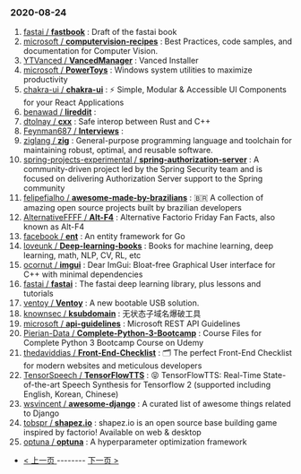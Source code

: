 ### 2020-08-24 
1. [
        fastai /
**fastbook**](https://github.com/fastai/fastbook) : Draft of the fastai book
1. [
        microsoft /
**computervision-recipes**](https://github.com/microsoft/computervision-recipes) : Best Practices, code samples, and documentation for Computer Vision.
1. [
        YTVanced /
**VancedManager**](https://github.com/YTVanced/VancedManager) : Vanced Installer
1. [
        microsoft /
**PowerToys**](https://github.com/microsoft/PowerToys) : Windows system utilities to maximize productivity
1. [
        chakra-ui /
**chakra-ui**](https://github.com/chakra-ui/chakra-ui) : ⚡️ Simple, Modular & Accessible UI Components for your React Applications
1. [
        benawad /
**lireddit**](https://github.com/benawad/lireddit) : 
1. [
        dtolnay /
**cxx**](https://github.com/dtolnay/cxx) : Safe interop between Rust and C++
1. [
        Feynman687 /
**Interviews**](https://github.com/Feynman687/Interviews) : 
1. [
        ziglang /
**zig**](https://github.com/ziglang/zig) : General-purpose programming language and toolchain for maintaining robust, optimal, and reusable software.
1. [
        spring-projects-experimental /
**spring-authorization-server**](https://github.com/spring-projects-experimental/spring-authorization-server) : A community-driven project led by the Spring Security team and is focused on delivering Authorization Server support to the Spring community
1. [
        felipefialho /
**awesome-made-by-brazilians**](https://github.com/felipefialho/awesome-made-by-brazilians) : 🇧🇷 A collection of amazing open source projects built by brazilian developers
1. [
        AlternativeFFFF /
**Alt-F4**](https://github.com/AlternativeFFFF/Alt-F4) : Alternative Factorio Friday Fan Facts, also known as Alt-F4
1. [
        facebook /
**ent**](https://github.com/facebook/ent) : An entity framework for Go
1. [
        loveunk /
**Deep-learning-books**](https://github.com/loveunk/Deep-learning-books) : Books for machine learning, deep learning, math, NLP, CV, RL, etc
1. [
        ocornut /
**imgui**](https://github.com/ocornut/imgui) : Dear ImGui: Bloat-free Graphical User interface for C++ with minimal dependencies
1. [
        fastai /
**fastai**](https://github.com/fastai/fastai) : The fastai deep learning library, plus lessons and tutorials
1. [
        ventoy /
**Ventoy**](https://github.com/ventoy/Ventoy) : A new bootable USB solution.
1. [
        knownsec /
**ksubdomain**](https://github.com/knownsec/ksubdomain) : 无状态子域名爆破工具
1. [
        microsoft /
**api-guidelines**](https://github.com/microsoft/api-guidelines) : Microsoft REST API Guidelines
1. [
        Pierian-Data /
**Complete-Python-3-Bootcamp**](https://github.com/Pierian-Data/Complete-Python-3-Bootcamp) : Course Files for Complete Python 3 Bootcamp Course on Udemy
1. [
        thedaviddias /
**Front-End-Checklist**](https://github.com/thedaviddias/Front-End-Checklist) : 🗂 The perfect Front-End Checklist for modern websites and meticulous developers
1. [
        TensorSpeech /
**TensorFlowTTS**](https://github.com/TensorSpeech/TensorFlowTTS) : 😝 TensorFlowTTS: Real-Time State-of-the-art Speech Synthesis for Tensorflow 2 (supported including English, Korean, Chinese)
1. [
        wsvincent /
**awesome-django**](https://github.com/wsvincent/awesome-django) : A curated list of awesome things related to Django
1. [
        tobspr /
**shapez.io**](https://github.com/tobspr/shapez.io) : shapez.io is an open source base building game inspired by factorio! Available on web & desktop
1. [
        optuna /
**optuna**](https://github.com/optuna/optuna) : A hyperparameter optimization framework 

- [ < 上一页 ](https://github.com/able8/github-trending-daily-record/blob/master/2020-08-23.md) -------- [ 下一页 > ](https://github.com/able8/github-trending-daily-record/blob/master/2020-08-25.md)